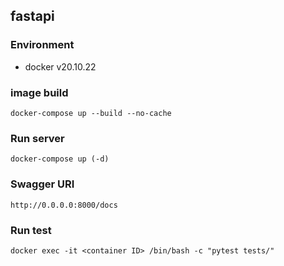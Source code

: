 ## fastapi

### Environment
- docker v20.10.22

### image build
```
docker-compose up --build --no-cache
```

### Run server
```
docker-compose up (-d)
```

### Swagger URI
```
http://0.0.0.0:8000/docs
```

### Run test
```
docker exec -it <container ID> /bin/bash -c "pytest tests/"
```